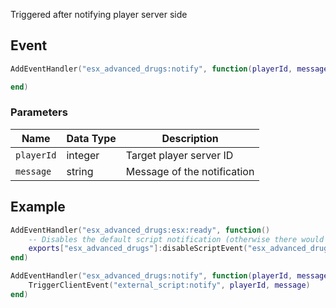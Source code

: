 Triggered after notifying player server side

## Event
``` lua
AddEventHandler("esx_advanced_drugs:notify", function(playerId, message)

end)
```

### Parameters

| Name              | Data Type | Description                 |
| -                 | -         | -                 |
| `playerId`        | integer    | Target player server ID  |
| `message`         | string    | Message of the notification  |

## Example
``` lua
AddEventHandler("esx_advanced_drugs:esx:ready", function() 
    -- Disables the default script notification (otherwise there would be 2 notifications)
    exports["esx_advanced_drugs"]:disableScriptEvent("esx_advanced_drugs:notify")
end)

AddEventHandler("esx_advanced_drugs:notify", function(playerId, message)
    TriggerClientEvent("external_script:notify", playerId, message)
end)
```
